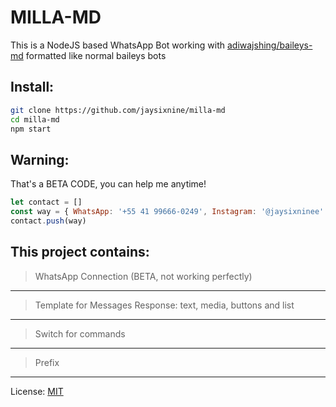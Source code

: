 # MILLA-MD

This is a NodeJS based WhatsApp Bot working with [adiwajshing/baileys-md](https://github.com/adiwajshing/baileys#multi-device) formatted like normal baileys bots

## Install:
```bash
git clone https://github.com/jaysixnine/milla-md
cd milla-md
npm start
```

## Warning:
That's a BETA CODE, you can help me anytime!
```js
let contact = []
const way = { WhatsApp: '+55 41 99666-0249', Instagram: '@jaysixninee' }
contact.push(way)
```

## This project contains:
>WhatsApp Connection (BETA, not working perfectly)
---
>Template for Messages Response: text, media, buttons and list
---
>Switch for commands
---
>Prefix
---
License: [MIT](https://en.wikipedia.org/wiki/MIT_License)
